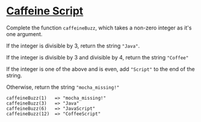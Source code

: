 # [Caffeine Script](https://www.codewars.com/kata/caffeine-script "https://www.codewars.com/kata/5434283682b0fdb0420000e6")

Complete the function ```caffeineBuzz```, which takes a non-zero integer as it's one argument.

If the integer is divisible by 3, return the string ```"Java"```.

If the integer is divisible by 3 and divisible by 4, return the string ```"Coffee"```

If the integer is one of the above and is even, add ```"Script"``` to the end of the string.

Otherwise, return the string ```"mocha_missing!"```

```
caffeineBuzz(1)   => "mocha_missing!"
caffeineBuzz(3)   => "Java"
caffeineBuzz(6)   => "JavaScript"
caffeineBuzz(12)  => "CoffeeScript"
```